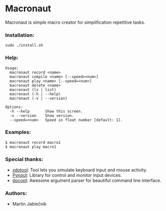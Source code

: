 # Macronaut
Macronaut is simple macro creator for simplification repetitive tasks.


### Installation:

  ```
  sudo ./install.sh
  ```
  
### Help:
  ```
  Usage:
    macronaut record <name>
    macronaut compile <name> [--speed=<num>]
    macronaut play <name> [--speed=<num>]
    macronaut delete <name>
    macronaut (ls | list)
    macronaut (-h | --help)
    macronaut (-v | --version)
  
  Options:
    -h --help       Show this screen.
    -v --version    Show version.
    --speed=<num>   Speed in float number [default: 1].
  
  ```


### Examples:
   ```
   $ macronaut record macro1
   $ macronaut play macro1
   ```

### Special thanks:

 - [xdotool](http://www.semicomplete.com/projects/xdotool/): Tool lets you simulate keyboard input and mouse activity.
 - [Pynput](https://github.com/moses-palmer/pynput): Library for control and monitor input devices.
 - [docopt](http://docopt.org/): Awesome argument parser for beautiful command line interface.



### Authors:

 - Martin Jablečník


